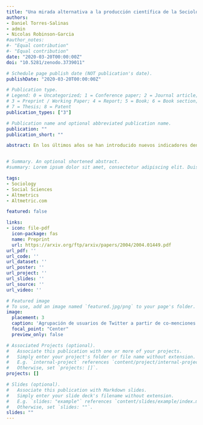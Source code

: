 ```yaml
---
title: "Una mirada alternativa a la producción científica de la Sociología española ¿Qué nos dicen las altmetrics?"
authors:
- Daniel Torres-Salinas
- admin
- Nicolas Robinson-Garcia
#author_notes:
#- "Equal contribution"
#- "Equal contribution"
date: "2020-03-20T00:00:00Z"
doi: "10.5281/zenodo.3739011"

# Schedule page publish date (NOT publication's date).
publishDate: "2020-03-20T00:00:00Z"

# Publication type.
# Legend: 0 = Uncategorized; 1 = Conference paper; 2 = Journal article;
# 3 = Preprint / Working Paper; 4 = Report; 5 = Book; 6 = Book section;
# 7 = Thesis; 8 = Patent
publication_types: ["3"]

# Publication name and optional abbreviated publication name.
publication: ""
publication_short: ""

abstract: En los últimos años se han introducido nuevos indicadores denominados altmétricas con los que medir el impacto de la actividad científica. Estos indicadores se obtienen a través de las menciones realizadas desde diferentes medios sociales, existiendo varios agregadores de estos datos que reunen varios de ellos en una misma base de datos, siendo Altmetric.com el más popular. Sin embargo, a pesar de la popularización de estas métricas se han venido manifestado diversas limitaciones en su uso. Es por ello que el objetivo de este trabajo es doble, (1) por un lado mostrar las posibilidades de las técnicas altmétricas aplicadas a las ciencias sociales española en general y la sociología en particular; (2) analizar críticamente los resultados para observar las limitaciones de éstos indicadores; (3) comprobar si realmente pueden añadir información útil que pueda servir para describir un campo científico y (4) ver las causas que hacen que en estos campos no se pueden aplicar altmetrics.


# Summary. An optional shortened abstract.
#summary: Lorem ipsum dolor sit amet, consectetur adipiscing elit. Duis posuere tellus ac convallis placerat. Proin tincidunt magna sed ex sollicitudin condimentum.

tags:
- Sociology
- Social Sciences
- Altmetrics
- Altmetric.com

featured: false

links:
- icon: file-pdf
  icon-package: fas
  name: Preprint
  url: https://arxiv.org/ftp/arxiv/papers/2004/2004.01449.pdf
url_pdf: ''
url_code: ''
url_dataset: ''
url_poster: ''
url_project: ''
url_slides: ''
url_source: ''
url_video: ''

# Featured image
# To use, add an image named `featured.jpg/png` to your page's folder. 
image:
  placement: 3
  caption: 'Agrupación de usuarios de Twitter a partir de co-menciones a trabajos científicos desociólogos españoles'
  focal_point: "Center"
  preview_only: false

# Associated Projects (optional).
#   Associate this publication with one or more of your projects.
#   Simply enter your project's folder or file name without extension.
#   E.g. `internal-project` references `content/project/internal-project/index.md`.
#   Otherwise, set `projects: []`.
projects: []

# Slides (optional).
#   Associate this publication with Markdown slides.
#   Simply enter your slide deck's filename without extension.
#   E.g. `slides: "example"` references `content/slides/example/index.md`.
#   Otherwise, set `slides: ""`.
slides: ""
---
```

